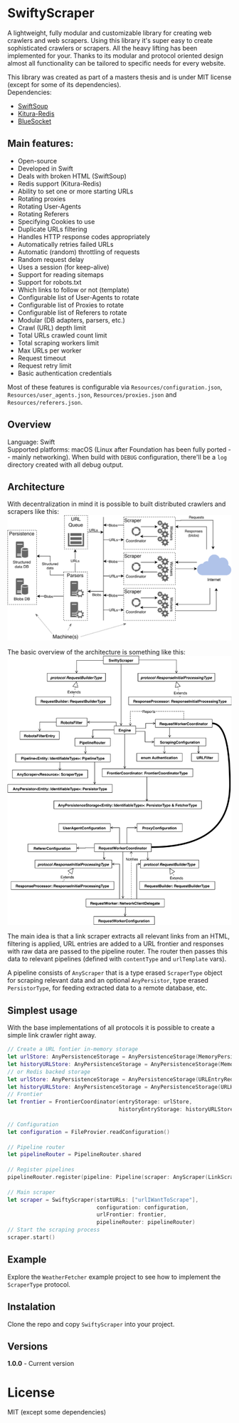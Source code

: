 # SwiftyScraper
A lightweight, fully modular and customizable library for creating web crawlers and web scrapers. Using this library it's super easy to create sophisticated crawlers or scrapers. All the heavy lifting has been implemented for your. Thanks to its modular and protocol oriented design almost all functionality can be tailored to specific needs for every website.  

This library was created as part of a masters thesis and is under MIT license (except for some of its dependencies).  
Dependencies:
- [SwiftSoup](https://github.com/scinfu/SwiftSoup)
- [Kitura-Redis](https://github.com/IBM-Swift/Kitura-redis)
- [BlueSocket](https://github.com/IBM-Swift/BlueSocket)

## Main features: 
- Open-source								
- Developed in Swift
- Deals with broken HTML (SwiftSoup)  
- Redis support (Kitura-Redis)
- Ability to set one or more starting URLs			
- Rotating proxies						
- Rotating User-Agents					
- Rotating Referers						
- Specifying Cookies to use				
- Duplicate URLs filtering				
- Handles HTTP response codes appropriately
- Automatically retries failed URLs							
- Automatic (random) throttling of requests
- Random request delay					
- Uses a session (for keep-alive)		
- Support for reading sitemaps			
- Support for robots.txt								
- Which links to follow or not (template)			
- Configurable list of User-Agents to rotate			
- Configurable list of Proxies to rotate				
- Configurable list of Referers to rotate                         
- Modular (DB adapters, parsers, etc.)
- Crawl (URL) depth limit						
- Total URLs crawled count limit			
- Total scraping workers limit			
- Max URLs per worker						
- Request timeout							
- Request retry limit						
- Basic authentication credentials	

Most of these features is configurable via `Resources/configuration.json`, `Resources/user_agents.json`, `Resources/proxies.json` and `Resources/referers.json`.

## Overview
Language: Swift  
Supported platforms: macOS (Linux after Foundation has been fully ported -- mainly networking).
When build with `DEBUG` configuration, there'll be a `log` directory created with all debug output.

## Architecture

With decentralization in mind it is possible to built distributed crawlers and scrapers like this:  
![Discributed scraper](doc/img/distributed_scraper.png)


The basic overview of the architecture is something like this:
![Architecture](doc/img/framework_architecture.png)


The main idea is that a link scraper extracts all relevant links from an HTML, filtering is applied, URL entries are added to a URL frontier and responses with raw data are passed to the pipeline router. The router then passes this data to relevant pipelines (defined with `contentType` and `urlTemplate` vars).

A pipeline consists of `AnyScraper` that is a type erased `ScraperType` object for scraping relevant data and an optional `AnyPersistor`, type erased `PersistorType`, for feeding extracted data to a remote database, etc.


## Simplest usage
With the base implementations of all protocols it is possible to create a simple link crawler right away.
```swift
// Create a URL fontier in-memory storage
let urlStore: AnyPersistenceStorage = AnyPersistenceStorage(MemoryPersistenceStorage<URLEntry>())
let historyURLStore: AnyPersistenceStorage = AnyPersistenceStorage(MemoryPersistenceStorage<URLHistoryEntry>())
// or Redis backed storage
let urlStore: AnyPersistenceStorage = AnyPersistenceStorage(URLEntryRedisStore())
let historyURLStore: AnyPersistenceStorage = AnyPersistenceStorage(URLHistoryEntryRedisStore())
// Frontier
let frontier = FrontierCoordinator(entryStorage: urlStore,
                                   historyEntryStorage: historyURLStore)

// Configuration
let configuration = FileProvier.readConfiguration()

// Pipeline router
let pipelineRouter = PipelineRouter.shared

// Register pipelines
pipelineRouter.register(pipeline: Pipeline(scraper: AnyScraper(LinkScraper()), persistor: nil))

// Main scraper
let scraper = SwiftyScraper(startURLs: ["urlIWantToScrape"], 
                            configuration: configuration, 
                            urlFrontier: frontier, 
                            pipelineRouter: pipelineRouter)
// Start the scraping process
scraper.start()
```

## Example
Explore the `WeatherFetcher` example project to see how to implement the `ScraperType` protocol.

## Instalation
Clone the repo and copy `SwiftyScraper` into your project.

## Versions
**1.0.0** - Current version

# License
MIT (except some dependencies)
